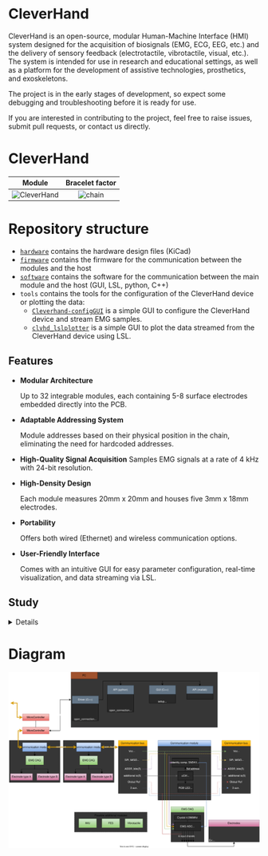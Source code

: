 # CleverHand
CleverHand is an open-source, modular Human-Machine Interface (HMI) system designed for the acquisition of biosignals (EMG, ECG, EEG, etc.) and the delivery of sensory feedback (electrotactile, vibrotactile, visual, etc.). The system is intended for use in research and educational settings, as well as a platform for the development of assistive technologies, prosthetics, and exoskeletons.

The project is in the early stages of development, so expect some debugging and troubleshooting before it is ready for use. 

If you are interested in contributing to the project, feel free to raise issues, submit pull requests, or contact us directly.

# CleverHand
|                                         Module                                         |                                      Bracelet factor                                      |
| :------------------------------------------------------------------------------------: | :---------------------------------------------------------------------------------------: |
| ![CleverHand](https://github.com/Aightech/CleverHand-hardware/blob/main/docs/anim.gif) | ![chain](https://github.com/Aightech/CleverHand-hardware/blob/main/docs/bracelet_one.png) |

# Repository structure
- [`hardware`](hardware/Cleverhand-hardware/README.md) contains the hardware design files (KiCad)
- [`firmware`](firmware/hc32l110_clvhd/README.md)  contains the firmware for the communication between the modules and the host
-  [`software`](software/Cleverhand-interface/README.md)  contains the software for the communication between the main module and the host (GUI, LSL, python, C++)
-  `tools` contains the tools for the configuration of the CleverHand device or plotting the data:
   -  [`Cleverhand-configGUI`](tools/Cleverhand-configGUI/README.md) is a simple GUI to configure the CleverHand device and stream EMG samples.
   -  [`clvhd_lslplotter`](tools/clvhd_lslplotter/README.md) is a simple GUI to plot the data streamed from the CleverHand device using LSL.


## Features
- **Modular Architecture**
    
    Up to 32 integrable modules, each containing 5-8 surface electrodes embedded directly into the PCB.

- **Adaptable Addressing System**

    Module addresses based on their physical position in the chain, eliminating the need for hardcoded addresses.

 - **High-Quality Signal Acquisition**
    Samples EMG signals at a rate of 4 kHz with 24-bit resolution.

-  **High-Density Design** 

    Each module measures 20mm x 20mm and houses five 3mm x 18mm electrodes.

-  **Portability**

    Offers both wired (Ethernet) and wireless communication options.

-  **User-Friendly Interface**
        
    Comes with an intuitive GUI for easy parameter configuration, real-time visualization, and data streaming via LSL.


## Study
<details><summary>Details</summary>
<p>

#### Motivation
Electromyography (EMG) is a technique used to measure the electrical activity of muscles. It is widely used in the field of human-machine interaction, as it provides a non-invasive method of monitoring muscle activity. For example, EMG can be used to control prosthetic devices, allowing amputees to regain some of their lost functionality. EMG can also be used to control exoskeletons, allowing for the restoration of motor function in patients with neurological disorders. In addition, EMG is used in the field of sports science to monitor muscle activity during physical activity. 

#### Context
Current devices used for EMG signal acquisition are often bulky and expensive or lack the necessary features to meet the needs of researchers and clinicians. 

##### Wearable EMG devices

| Device | Price | Electrodes | Sampling rate | Resolution | Comments |
| --- | --- | --- | --- | --- | --- |
| Myoband | 200\$ | 8 bipolar electrodes | 200 Hz | 8-bit | It was very handy and easy to use for experiments as the users just had to put it on their arm and it was ready to use. Unfortunately, the Myoband is no longer available for purchase. |
| MyoWare EMG Sensor | 40\$ | 3 bipolar electrodes | 200 Hz | 10-bit  | The MyoWare EMG Sensor is a low-cost EMG sensor that can be used to measure muscle activity. It is a good option for prototyping, but it lacks the necessary features for research and clinical applications. |
| Delsys Trigno Avanti | 2000\$ | 16 bipolar electrodes | 2000 Hz | 16-bit | The Delsys Trigno Avanti is a high-end EMG system that offers a wide range of features. It is a good option for research and clinical applications, but it is expensive and not very portable. |


##### Non-wearable EMG devices

| Device | Price | Electrodes | Sampling rate | Resolution | Comments |
| --- | --- | --- | --- | --- | --- |
| OT Bioelettronica Sessanta Quattro | 10000\$ | 64 monopolar electrodes | 2000 Hz | 24-bit | The Sessanta Quattro is a high-end EMG system that offers a wide range of features. It is a good option for research and clinical applications, but it is very expensive. |
| Delsys Trigno Wireless System | ? | 32 monopolar electrodes | ? | ? | The Trigno Wireless System is a high-end EMG system that offers a wide range of features. It is a good option for research and clinical applications, but it is very expensive. |
| OT Bioelettronica Muovi+ | 25000\$ | 4x32 monopolar electrodes | 2000 Hz | 24-bit | The Muovi+ is a high-end EMG system that offers a wide range of features. It is a good option for research and clinical applications, but it is very expensive|
| OT Bioelettronica Quattrocento | 50000\$ | 382 monopolar electrodes | 2000 Hz | 24-bit | The Quattrocento is a high-end EMG system that offers a wide range of features. It is a good option for research and clinical applications, but it is very expensive. |


#### Approach

Our system features a modular architecture, allowing for the integration of 1 to 32 modules. Standard modules house ADS1293 or ADS1298 EMG acquisitions chip, enabling the sampling of 3 to 8 channels of EMG data at a rate of 4 kHz with a 24-bit resolution. 

To achieve a high-density design, the bottom layer of the PCB contains eight gold-plated areas (3mm x 18mm) that can serve as electrodes. This high-density design, with a module size of 20mm x 20mm, facilitates precise and detailed analysis of muscle activation patterns, especially in applications that require high spatial resolution.

To ensure the versatility of the modules it is also posible to use the gold plated electrodes to mount adpters for other type of electrodes (jack connector, snap connector, flex electrodes).

 The addressing system employed by the device is adaptable, with the address of each module determined by its physical position in the chain. This design eliminates the need for hardcoded addresses and simplifies the overall usage. 

| Module | Price | Electrodes | Sampling rate | Resolution |
| --- | --- | --- | --- | --- | 
| CleverHand | 200\$ | 16x8 monopolar/bipolar electrodes | 4 kHz | 24-bit |

##### Additional features

| Feature | Description |
| --- | --- |
| Modular | 1 to 32 modules per device |
| Visual | 2 RGB LEDs per module|
| IMU | Can be equipped with an IMU module|
| Electrotactile | Can be equipped with an electrotactile module|
| Vibrotactile | Can be equipped with a vibrotactile actuator|
| Communication | Wireless (Bluetooth, WiFi, LORA, ...) or wired (USB, Ethernet, ...) |
| Attachments | Standard, bracelet, mesh|
| Interface | GUI, LSL, python, C++ |

 </p>
</details>

# Diagram
![CleverHand](docs/diagram.svg)



